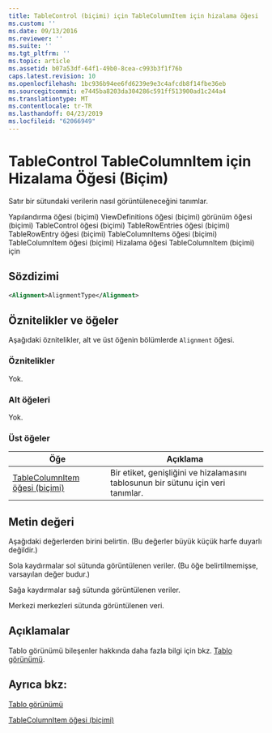 ```yaml
---
title: TableControl (biçimi) için TableColumnItem için hizalama öğesi | Microsoft Docs
ms.custom: ''
ms.date: 09/13/2016
ms.reviewer: ''
ms.suite: ''
ms.tgt_pltfrm: ''
ms.topic: article
ms.assetid: b07a53df-64f1-49b0-8cea-c993b3f1f76b
caps.latest.revision: 10
ms.openlocfilehash: 1bc936b94ee6fd6239e9e3c4afcdb8f14fbe36eb
ms.sourcegitcommit: e7445ba8203da304286c591ff513900ad1c244a4
ms.translationtype: MT
ms.contentlocale: tr-TR
ms.lasthandoff: 04/23/2019
ms.locfileid: "62066949"
---
```

# <a name="alignment-element-for-tablecolumnitem-for-tablecontrol-format"></a>TableControl TableColumnItem için Hizalama Öğesi (Biçim)

Satır bir sütundaki verilerin nasıl görüntüleneceğini tanımlar.

Yapılandırma öğesi (biçimi) ViewDefinitions öğesi (biçimi) görünüm öğesi (biçimi) TableControl öğesi (biçimi) TableRowEntries öğesi (biçimi) TableRowEntry öğesi (biçimi) TableColumnItems öğesi (biçimi) TableColumnItem öğesi (biçimi) Hizalama öğesi TableColumnItem (biçimi) için

## <a name="syntax"></a>Sözdizimi

```xml
<Alignment>AlignmentType</Alignment>
```

## <a name="attributes-and-elements"></a>Öznitelikler ve öğeler

Aşağıdaki öznitelikler, alt ve üst öğenin bölümlerde `Alignment` öğesi.

### <a name="attributes"></a>Öznitelikler

Yok.

### <a name="child-elements"></a>Alt öğeleri

Yok.

### <a name="parent-elements"></a>Üst öğeler

|Öğe|Açıklama|
|-------------|-----------------|
|[TableColumnItem öğesi (biçimi)](./tablecolumnitem-element-for-tablecolumnitems-for-tablecontrol-format.md)|Bir etiket, genişliğini ve hizalamasını tablosunun bir sütunu için veri tanımlar.|

## <a name="text-value"></a>Metin değeri

Aşağıdaki değerlerden birini belirtin. (Bu değerler büyük küçük harfe duyarlı değildir.)

Sola kaydırmalar sol sütunda görüntülenen veriler. (Bu öğe belirtilmemişse, varsayılan değer budur.)

Sağa kaydırmalar sağ sütunda görüntülenen veriler.

Merkezi merkezleri sütunda görüntülenen veri.

## <a name="remarks"></a>Açıklamalar

Tablo görünümü bileşenler hakkında daha fazla bilgi için bkz. [Tablo görünümü](./creating-a-table-view.md).

## <a name="see-also"></a>Ayrıca bkz:

[Tablo görünümü](./creating-a-table-view.md)

[TableColumnItem öğesi (biçimi)](./tablecolumnitem-element-for-tablecolumnitems-for-tablecontrol-format.md)
